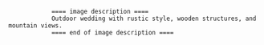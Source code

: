
                ==== image description ====
                Outdoor wedding with rustic style, wooden structures, and mountain views.
                ==== end of image description ====
                